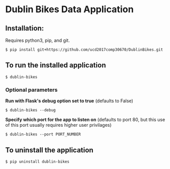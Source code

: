 # Dublin Bikes Data Application

## Installation:

Requires python3, pip, and git.

    $ pip install git+https://github.com/ucd2017comp30670/DublinBikes.git

## To run the installed application

    $ dublin-bikes

### Optional parameters

**Run with Flask's debug option set to true** (defaults to False)

    $ dublin-bikes --debug

**Specify which port for the app to listen on** (defaults to port 80, but this use of this port usually requires higher user privilages)

    $ dublin-bikes --port PORT_NUMBER


## To uninstall the application

    $ pip uninstall dublin-bikes
